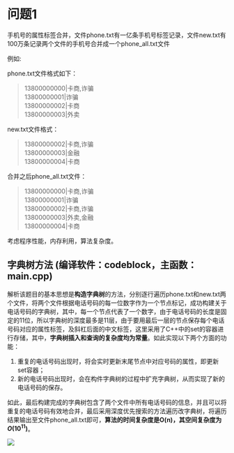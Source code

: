 # 问题1

手机号的属性标签合并，文件phone.txt有一亿条手机号标签记录，文件new.txt有100万条记录两个文件的手机号合并成一个phone_all.txt文件

例如:
 
phone.txt文件格式如下：  
>13800000000|卡商,诈骗  
>13800000001|诈骗  
>13800000002|卡商  
>13800000003|外卖  


new.txt文件格式：  
>13800000002|卡商,诈骗  
>13800000003|金融  
>13800000004|卡商  

合并之后phone_all.txt文件：  
>13800000000|卡商,诈骗  
>13800000001|诈骗  
>13800000002|卡商,诈骗  
>13800000003|外卖,金融  
>13800000004|卡商  
 
考虑程序性能，内存利用，算法复杂度。

## 字典树方法  (编译软件：codeblock，主函数：main.cpp)
解析该题目的基本思想是**构造字典树**的方法，分别逐行遍历phone.txt和new.txt两个文件，将两个文件根据电话号码的每一位数字作为一个节点标记，成功构建关于电话号码的字典树，其中，每一个节点代表了一个数字，由于电话号码的长度是固定的11位，所以字典树的深度最多是11层，由于要用最后一层的节点保存每个电话号码对应的属性标签，及斜杠后面的中文标签，这里采用了C++中的set的容器进行存储，其中，**字典树插入和查询的复杂度均为常量**。如此实现以下两个方面的功能：  
1. 重复的电话号码出现时，将会实时更新末尾节点中对应号码的属性，即更新set容器；  
2. 新的电话号码出现时，会在构件字典树的过程中扩充字典树，从而实现了新的电话号码的保存。  

如此，最后构建完成的字典树包含了两个文件中所有电话号码的信息，并且可以将重复的电话号码有效地合并，最后采用深度优先搜索的方法遍历改字典树，将遍历结果输出至文件phone_all.txt即可，**算法的时间复杂度是O(n)，其空间复杂度为$O(10^{11})$**。  

<img src="http://chart.googleapis.com/chart?cht=tx&chl=O(10^{11})" style="border:none;">
